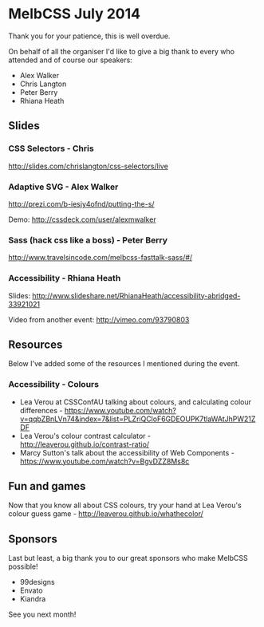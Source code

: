 # MelbCSS July 2014

Thank you for your patience, this is well overdue.

On behalf of all the organiser I'd like to give a big thank to every who attended and of course our speakers:

- Alex Walker
- Chris Langton
- Peter Berry
- Rhiana Heath

## Slides

### CSS Selectors - Chris

http://slides.com/chrislangton/css-selectors/live

### Adaptive SVG - Alex Walker

http://prezi.com/b-iesjy4ofnd/putting-the-s/

Demo: http://cssdeck.com/user/alexmwalker

### Sass (hack css like a boss) - Peter Berry

http://www.travelsincode.com/melbcss-fasttalk-sass/#/

### Accessibility - Rhiana Heath

Slides: http://www.slideshare.net/RhianaHeath/accessibility-abridged-33921021

Video from another event: http://vimeo.com/93790803


## Resources

Below I've added some of the resources I mentioned during the event.

### Accessibility - Colours

- Lea Verou at CSSConfAU talking about colours, and calculating colour differences - https://www.youtube.com/watch?v=qqbZBnLVn74&index=7&list=PLZriQCloF6GDEOUPK7tlaWAtJhPW21ZDF
- Lea Verou's colour contrast calculator - http://leaverou.github.io/contrast-ratio/
- Marcy Sutton's talk about the accessibility of Web Components - https://www.youtube.com/watch?v=BgvDZZ8Ms8c

## Fun and games

Now that you know all about CSS colours, try your hand at Lea Verou's colour guess game - http://leaverou.github.io/whathecolor/


## Sponsors

Last but least, a big thank you to our great sponsors who make MelbCSS possible!

- 99designs
- Envato
- Kiandra

See you next month! 
